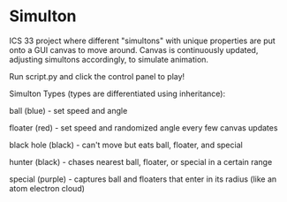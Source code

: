 # Simulton
ICS 33 project where different "simultons" with unique properties are put onto a GUI canvas to move around. Canvas is continuously updated, adjusting simultons accordingly, to simulate animation. 

Run script.py and click the control panel to play!



Simulton Types (types are differentiated using inheritance):

ball (blue) - set speed and angle

floater (red) - set speed and randomized angle every few canvas updates

black hole (black) - can't move but eats ball, floater, and special

hunter (black) - chases nearest ball, floater, or special in a certain range

special (purple) - captures ball and floaters that enter in its radius (like an atom electron cloud)
